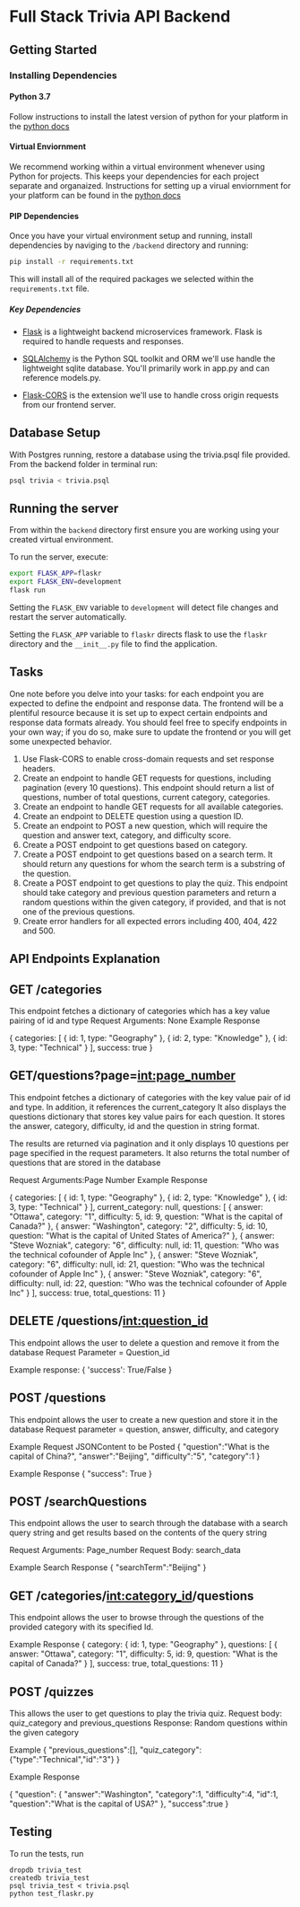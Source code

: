 # Full Stack Trivia API Backend

## Getting Started

### Installing Dependencies

#### Python 3.7

Follow instructions to install the latest version of python for your platform in the [python docs](https://docs.python.org/3/using/unix.html#getting-and-installing-the-latest-version-of-python)

#### Virtual Enviornment

We recommend working within a virtual environment whenever using Python for projects. This keeps your dependencies for each project separate and organaized. Instructions for setting up a virual enviornment for your platform can be found in the [python docs](https://packaging.python.org/guides/installing-using-pip-and-virtual-environments/)

#### PIP Dependencies

Once you have your virtual environment setup and running, install dependencies by naviging to the `/backend` directory and running:

```bash
pip install -r requirements.txt
```

This will install all of the required packages we selected within the `requirements.txt` file.

##### Key Dependencies

- [Flask](http://flask.pocoo.org/)  is a lightweight backend microservices framework. Flask is required to handle requests and responses.

- [SQLAlchemy](https://www.sqlalchemy.org/) is the Python SQL toolkit and ORM we'll use handle the lightweight sqlite database. You'll primarily work in app.py and can reference models.py. 

- [Flask-CORS](https://flask-cors.readthedocs.io/en/latest/#) is the extension we'll use to handle cross origin requests from our frontend server. 

## Database Setup
With Postgres running, restore a database using the trivia.psql file provided. From the backend folder in terminal run:
```bash
psql trivia < trivia.psql
```

## Running the server

From within the `backend` directory first ensure you are working using your created virtual environment.

To run the server, execute:

```bash
export FLASK_APP=flaskr
export FLASK_ENV=development
flask run
```

Setting the `FLASK_ENV` variable to `development` will detect file changes and restart the server automatically.

Setting the `FLASK_APP` variable to `flaskr` directs flask to use the `flaskr` directory and the `__init__.py` file to find the application. 

## Tasks

One note before you delve into your tasks: for each endpoint you are expected to define the endpoint and response data. The frontend will be a plentiful resource because it is set up to expect certain endpoints and response data formats already. You should feel free to specify endpoints in your own way; if you do so, make sure to update the frontend or you will get some unexpected behavior. 

1. Use Flask-CORS to enable cross-domain requests and set response headers. 
2. Create an endpoint to handle GET requests for questions, including pagination (every 10 questions). This endpoint should return a list of questions, number of total questions, current category, categories. 
3. Create an endpoint to handle GET requests for all available categories. 
4. Create an endpoint to DELETE question using a question ID. 
5. Create an endpoint to POST a new question, which will require the question and answer text, category, and difficulty score. 
6. Create a POST endpoint to get questions based on category. 
7. Create a POST endpoint to get questions based on a search term. It should return any questions for whom the search term is a substring of the question. 
8. Create a POST endpoint to get questions to play the quiz. This endpoint should take category and previous question parameters and return a random questions within the given category, if provided, and that is not one of the previous questions. 
9. Create error handlers for all expected errors including 400, 404, 422 and 500. 

## API Endpoints Explanation
## GET /categories

This endpoint fetches a dictionary of categories which has a key value pairing of id and type
Request Arguments: None
Example Response

{
categories: [
{
id: 1,
type: "Geography"
},
{
id: 2,
type: "Knowledge"
},
{
id: 3,
type: "Technical"
}
],
success: true
}

## GET/questions?page=<int:page_number>

This endpoint fetches a dictionary of categories with the key value pair of id and type.
In addition, it references the current_category 
It also displays the questions dictionary that stores key value pairs for each question. It stores the answer, category, difficulty, id and the question in string format.

The results are returned via pagination and it only displays 10 questions per page specified in the request parameters. It also returns the total number of questions that are stored in the database

Request Arguments:Page Number
Example Response 

{
categories: [
{
id: 1,
type: "Geography"
},
{
id: 2,
type: "Knowledge"
},
{
id: 3,
type: "Technical"
}
],
current_category: null,
questions: [
{
answer: "Ottawa",
category: "1",
difficulty: 5,
id: 9,
question: "What is the capital of Canada?"
},
{
answer: "Washington",
category: "2",
difficulty: 5,
id: 10,
question: "What is the capital of United States of America?"
},
{
answer: "Steve Wozniak",
category: "6",
difficulty: null,
id: 11,
question: "Who was the technical cofounder of Apple Inc"
},
{
answer: "Steve Wozniak",
category: "6",
difficulty: null,
id: 21,
question: "Who was the technical cofounder of Apple Inc"
},
{
answer: "Steve Wozniak",
category: "6",
difficulty: null,
id: 22,
question: "Who was the technical cofounder of Apple Inc"
}
],
success: true,
total_questions: 11
}

## DELETE /questions/<int:question_id>

This endpoint allows the user to delete a question and remove it from the database
Request Parameter = Question_id

Example response: 
{
    'success': True/False
}


## POST /questions

This endpoint allows the user to create a new question and store it in the database
Request parameter = question, answer, difficulty, and category

Example Request JSONContent to be Posted {
    "question":"What is the capital of China?",
    "answer":"Beijing",
    "difficulty":"5",
    "category":1
}

Example Response {
    "success": True
}

## POST /searchQuestions

This endpoint allows the user to search through the database with a search query string and get results based on the contents of the query string

Request Arguments: Page_number
Request Body: search_data

Example Search Response {
    "searchTerm":"Beijing"
}

## GET /categories/<int:category_id>/questions

This endpoint allows the user to browse through the questions of the provided category with its specified Id.

Example Response {
category: {
id: 1,
type: "Geography"
},
questions: [
{
answer: "Ottawa",
category: "1",
difficulty: 5,
id: 9,
question: "What is the capital of Canada?"
}
],
success: true,
total_questions: 11
}

## POST /quizzes

This allows the user to get questions to play the trivia quiz.
Request body: quiz_category and previous_questions
Response: Random questions within the given category

Example {
    "previous_questions":[],
    "quiz_category":{"type":"Technical","id":"3"}
}

Example Response

{
    "question": {
    "answer":"Washington",
    "category":1,
    "difficulty":4,
    "id":1,
    "question":"What is the capital of USA?"
    },
    "success":true
}



## Testing
To run the tests, run
```
dropdb trivia_test
createdb trivia_test
psql trivia_test < trivia.psql
python test_flaskr.py
```